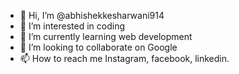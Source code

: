 - 👋 Hi, I’m @abhishekkesharwani914
- 👀 I’m interested in coding
- 🌱 I’m currently learning web development
- 💞️ I’m looking to collaborate on Google
- 📫 How to reach me Instagram, facebook, linkedin. 

<!---
abhishekkesharwani914/abhishekkesharwani914 is a ✨ special ✨ repository because its `README.md` (this file) appears on your GitHub profile.
You can click the Preview link to take a look at your changes.
--->
